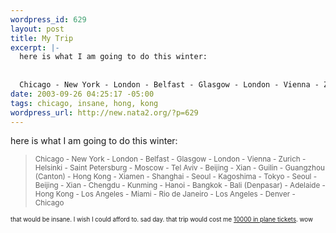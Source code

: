 ```yaml
--- 
wordpress_id: 629
layout: post
title: My Trip
excerpt: |-
  here is what I am going to do this winter: 
  
  
  Chicago - New York - London - Belfast - Glasgow - London - Vienna - Zurich - Helsinki - Saint Petersburg - Moscow - Tel Aviv - Beijing - Xian - Guilin - Guangzhou (Canton) - Hong Kong - Xiamen - Shanghai - Seoul - Kagoshima - Tokyo - Seoul - Beijing - Xian - Chengdu - Kunming - Hanoi - Bangkok - Bali (Denpasar) - Adelaide - Hong ...
date: 2003-09-26 04:25:17 -05:00
tags: chicago, insane, hong, kong
wordpress_url: http://new.nata2.org/?p=629
---
```

here is what I am going to do this winter: 

<blockquote><small>
Chicago - New York - London - Belfast - Glasgow - London - Vienna - Zurich - Helsinki - Saint Petersburg - Moscow - Tel Aviv - Beijing - Xian - Guilin - Guangzhou (Canton) - Hong Kong - Xiamen - Shanghai - Seoul - Kagoshima - Tokyo - Seoul - Beijing - Xian - Chengdu - Kunming - Hanoi - Bangkok - Bali (Denpasar) - Adelaide - Hong Kong - Los Angeles - Miami - Rio de Janeiro - Los Angeles - Denver - Chicago 
<small>
</blockquote>

that would be insane. I wish I could afford to. sad day. that trip would cost me <a href="http://www.bootsnall.com/">10000 in plane tickets</a>. wow
